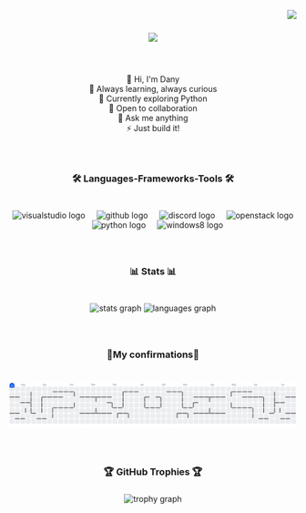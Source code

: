 <br clear="both">

<img align="right" src="https://visitor-badge.laobi.icu/badge?page_id=DanyRJ.DanyRJ&left_color=darksalmon&right_color=darkgray&left_text=Professionals"  />

###

<br clear="both">

<div align="center">
  <img height="260" src="https://i.imgur.com/pAsEEHY.gif"  />
</div>

###

<br clear="both">

<p align="center">👋 Hi, I'm Dany  <br>🌱 Always learning, always curious  <br>🐍 Currently exploring Python  <br>🤝 Open to collaboration  <br>💬 Ask me anything  <br>⚡ Just build it!</p>

###

<br clear="both">

<h3 align="center">🛠️ Languages-Frameworks-Tools 🛠️</h3>

###

<br clear="both">

<div align="center">
  <img src="https://cdn.jsdelivr.net/gh/devicons/devicon/icons/visualstudio/visualstudio-plain.svg" height="30" alt="visualstudio logo"  />
  <img width="12" />
  <img src="https://skillicons.dev/icons?i=github" height="30" alt="github logo"  />
  <img width="12" />
  <img src="https://cdn.simpleicons.org/discord/5865F2" height="30" alt="discord logo"  />
  <img width="12" />
  <img src="https://cdn.simpleicons.org/openstack/ED1944" height="30" alt="openstack logo"  />
  <img width="12" />
  <img src="https://cdn.jsdelivr.net/gh/devicons/devicon/icons/python/python-original.svg" height="30" alt="python logo"  />
  <img width="12" />
  <img src="https://cdn.jsdelivr.net/gh/devicons/devicon/icons/windows8/windows8-original.svg" height="30" alt="windows8 logo"  />
</div>

###

<br clear="both">

<h3 align="center">📊 Stats 📊</h3>

###

<br clear="both">

<div align="center">
  <img src="https://github-readme-stats.vercel.app/api?username=DanyWorksDev&hide_title=false&hide_rank=false&show_icons=true&include_all_commits=true&count_private=true&disable_animations=false&theme=calm&locale=en&hide_border=false&order=1" height="150" alt="stats graph"  />
  <img src="https://github-readme-stats.vercel.app/api/top-langs?username=DanyWorksDev&locale=en&hide_title=false&layout=compact&card_width=320&langs_count=5&theme=calm&hide_border=false&order=2" height="150" alt="languages graph"  />
</div>

###

<br clear="both">

<h3 align="center">🐍My confirmations🐍</h3>

###

<br clear="both">

<picture>
  <source media="(prefers-color-scheme: dark)" srcset="https://raw.githubusercontent.com/DanyWorksDev/DanyWorksDev/output/pacman-contribution-graph-dark.svg">
  <source media="(prefers-color-scheme: light)" srcset="https://raw.githubusercontent.com/DanyWorksDev/DanyWorksDev/output/pacman-contribution-graph.svg">
  <img alt="pacman contribution graph" src="https://raw.githubusercontent.com/DanyWorksDev/DanyWorksDev/output/pacman-contribution-graph.svg">
</picture>

###

<br clear="both">

<h3 align="center">🏆 GitHub Trophies 🏆</h3>

###

<div align="center">
  <img src="https://github-profile-trophy.vercel.app?username=DanyWorksDev&theme=chalk&column=-1&row=1&margin-w=10&margin-h=8&no-bg=true&no-frame=true&order=4" height="150" alt="trophy graph"  />
</div>

###
